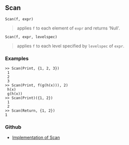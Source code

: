 ## Scan

```
Scan(f, expr)
```

> applies `f` to each element of `expr` and returns 'Null'.

```
Scan(f, expr, levelspec)
```

> applies `f` to each level specified by `levelspec` of `expr`.

### Examples

```
>> Scan(Print, {1, 2, 3})
 1
 2
 3
>> Scan(Print, f(g(h(x))), 2)
 h(x)
 g(h(x))
>> Scan(Print)({1, 2})
 1
 2
>> Scan(Return, {1, 2})
1
```

### Github

* [Implementation of Scan](https://github.com/axkr/symja_android_library/blob/master/symja_android_library/matheclipse-core/src/main/java/org/matheclipse/core/builtin/StructureFunctions.java#L1656) 
